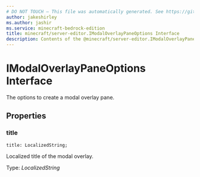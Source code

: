 ```yaml
---
# DO NOT TOUCH — This file was automatically generated. See https://github.com/mojang/minecraftapidocsgenerator to modify descriptions, examples, etc.
author: jakeshirley
ms.author: jashir
ms.service: minecraft-bedrock-edition
title: minecraft/server-editor.IModalOverlayPaneOptions Interface
description: Contents of the @minecraft/server-editor.IModalOverlayPaneOptions class.
---
```

# IModalOverlayPaneOptions Interface

The options to create a modal overlay pane.

## Properties

### **title**
`title: LocalizedString;`

Localized title of the modal overlay.

Type: *LocalizedString*
